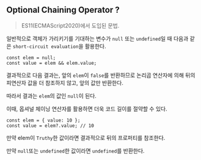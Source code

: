 ## Optional Chaining Operator ?

> ES11(ECMAScript2020)에서 도입된 문법.

일반적으로 객체가 가리키기를 기대하는 변수가 `null` 또는 `undefined`일 때 다음과 같은 `short-circuit evaluation`을 활용한다.

```
const elem = null;
const value = elem && elem.value;
```

결과적으로 다음 결과는, 앞의 `elem`이 `false`를 반환하므로 논리곱 연산자에 의해 뒤의 피연산자 값을 더 참조하지 않고, 앞의 값만 반환한다.

따라서 결과는 `elem`의 값인 `null`이 된다.

이때, 옵셔널 체이닝 연산자를 활용하면 더욱 코드 길이를 절약할 수 있다.

```
const elem = { value: 10 };
const value = elem?.value; // 10
```

만약 elem이 `Truthy`한 값이라면 결과적으로 뒤의 프로퍼티를 참조한다.

만약 `null`또는 `undefined`한 값이라면 `undefined`를 반환한다.
